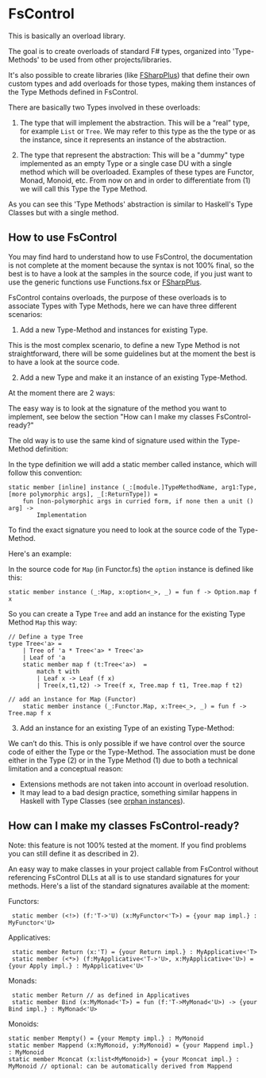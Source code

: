 FsControl
=========

This is basically an overload library.

The goal is to create overloads of standard F# types, organized into 'Type-Methods' to be used from other projects/libraries.

It's also possible to create libraries (like [FSharpPlus](https://github.com/gmpl/FSharpPlus)) that define their own custom types and add overloads for those types, making them instances of the Type Methods defined in FsControl.

There are basically two Types involved in these overloads:

1) The type that will implement the abstraction. This will be a “real” type, for example <code>List</code> or <code>Tree</code>. We may refer to this type as the the type or as the instance, since it represents an instance of the abstraction.

2) The type that represent the abstraction: This will be a "dummy" type implemented as an empty Type or a single case DU with a single method which will be overloaded. Examples of these types are Functor, Monad, Monoid, etc. From now on and in order to differentiate from (1) we will call this Type the Type Method.

As you can see this 'Type Methods' abstraction is similar to Haskell's Type Classes but with a single method.


How to use FsControl
--------------------

You may find hard to understand how to use FsControl, the documentation is not complete at the moment because the syntax is not 100% final, so the best is to have a look at the samples in the source code, if you just want to use the generic functions use Functions.fsx or [FSharpPlus](https://github.com/gmpl/FSharpPlus).


FsControl contains overloads, the purpose of these overloads is to associate Types with Type Methods, here we can have three different scenarios:

 1) Add a new Type-Method and instances for existing Type.

This is the most complex scenario, to define a new Type Method is not straightforward, there will be some guidelines but at the moment the best is to have a look at the source code.

 2) Add a new Type and make it an instance of an existing Type-Method.
 
At the moment there are 2 ways:

The easy way is to look at the signature of the method you want to implement, see below the section "How can I make my classes FsControl-ready?"

The old way is to use the same kind of signature used within the Type-Method definition:

In the type definition we will add a static member called instance, which will follow this convention:

    static member [inline] instance (_:[module.]TypeMethodName, arg1:Type, [more polymorphic args], _[:ReturnType]) = 
        fun [non-polymorphic args in curried form, if none then a unit () arg] -> 
            Implementation

To find the exact signature you need to look at the source code of the Type-Method.

Here's an example:

In the source code for <code>Map</code> (in Functor.fs) the <code>option</code> instance is defined like this:

    static member instance (_:Map, x:option<_>, _) = fun f -> Option.map f x

So you can create a Type <code>Tree</code> and add an instance for the existing Type Method <code>Map</code> this way:

    // Define a type Tree
    type Tree<'a> =
        | Tree of 'a * Tree<'a> * Tree<'a>
        | Leaf of 'a
        static member map f (t:Tree<'a>)  =
            match t with
            | Leaf x -> Leaf (f x)
            | Tree(x,t1,t2) -> Tree(f x, Tree.map f t1, Tree.map f t2)

    // add an ìnstance for Map (Functor)
        static member instance (_:Functor.Map, x:Tree<_>, _) = fun f -> Tree.map f x



 3) Add an instance for an existing Type of an existing Type-Method:

We can’t do this. This is only possible if we have control over the source code of either the Type or the Type-Method.
The association must be done either in the Type (2) or in the Type Method (1) due to both a technical limitation and a conceptual reason:
 - Extensions methods are not taken into account in overload resolution.
 - It may lead to a bad design practice, something similar happens in Haskell with Type Classes (see [orphan instances](http://www.haskell.org/haskellwiki/Orphan_instance)).


How can I make my classes FsControl-ready?
------------------------------------------

Note: this feature is not 100% tested at the moment. If you find problems you can still define it as described in 2).

An easy way to make classes in your project callable from FsControl without referencing FsControl DLLs at all is to use standard signatures for your methods. Here's a list of the standard signatures available at the moment:

 Functors:
 
     static member (<!>) (f:'T->'U) (x:MyFunctor<'T>) = {your map impl.} : MyFunctor<'U>
     
 Applicatives:
 
     static member Return (x:'T) = {your Return impl.} : MyApplicative<'T>
     static member (<*>) (f:MyApplicative<'T->'U>, x:MyApplicative<'U>) = {your Apply impl.} : MyApplicative<'U>
     
 Monads:
 
     static member Return // as defined in Applicatives
     static member Bind (x:MyMonad<'T>) = fun (f:'T->MyMonad<'U>) -> {your Bind impl.} : MyMonad<'U>
   
Monoids:

	static member Mempty() = {your Mempty impl.} : MyMonoid
	static member Mappend (x:MyMonoid, y:MyMonoid) = {your Mappend impl.} : MyMonoid
	static member Mconcat (x:list<MyMonoid>) = {your Mconcat impl.} : MyMonoid // optional: can be automatically derived from Mappend






